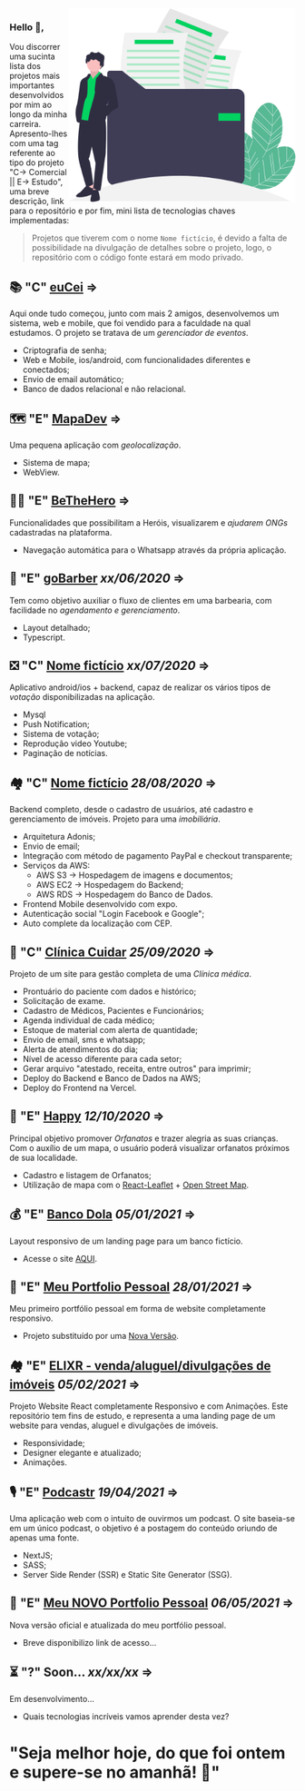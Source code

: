 <img align="right" src="https://github.com/guibafica/myProjects/blob/master/images/illustration2.svg" width="400"/>

### Hello 👋, 

Vou discorrer uma sucinta lista dos projetos mais importantes desenvolvidos por mim ao longo da minha carreira. Apresento-lhes com uma tag referente ao tipo do projeto "C-> Comercial || E-> Estudo", uma breve descrição, link para o repositório e por fim, mini lista de tecnologias chaves implementadas:

> Projetos que tiverem com o nome `Nome fictício`, é devido a falta de possibilidade na divulgação de detalhes sobre o projeto, logo, o repositório com o código fonte estará em modo privado.

## 📚 "C" [euCei](https://github.com/guibafica/EuCei_Backend_3.0) => 
Aqui onde tudo começou, junto com mais 2 amigos, desenvolvemos um sistema, web e mobile, que foi vendido para a faculdade na qual estudamos. O projeto se tratava de um *gerenciador de eventos*.
- Criptografia de senha; 
- Web e Mobile, ios/android, com funcionalidades diferentes e conectados; 
- Envio de email automático; 
- Banco de dados relacional e não relacional. 

## 🗺️ "E" [MapaDev](https://github.com/guibafica?tab=repositories&q=MapaDev&type=&language=) => 
Uma pequena aplicação com *geolocalização*.
- Sistema de mapa; 
- WebView. 

## 🦸‍♂️ "E" [BeTheHero](https://github.com/guibafica?tab=repositories&q=BeTheHero&type=&language=) => 
Funcionalidades que possibilitam a Heróis, visualizarem e *ajudarem ONGs* cadastradas na plataforma.
- Navegação automática para o Whatsapp através da própria aplicação. 

## 💈 "E" [goBarber](https://github.com/guibafica?tab=repositories&q=goBarber-2&type=&language=) _xx/06/2020_ => 
Tem como objetivo auxiliar o fluxo de clientes em uma barbearia, com facilidade no *agendamento e gerenciamento*.
- Layout detalhado; 
- Typescript. 

## ❎ "C" [Nome fictício](https://github.com/guibafica?tab=repositories&q=repositorioPrivado&type=&language=)  _xx/07/2020_ => 
Aplicativo android/ios + backend, capaz de realizar os vários tipos de *votação* disponibilizadas na aplicação.
- Mysql 
- Push Notification; 
- Sistema de votação;
- Reprodução video Youtube; 
- Paginação de notícias.

## 🏘️ "C" [Nome fictício](https://github.com/guibafica?tab=repositories&q=repositorioPrivado&type=&language=) _28/08/2020_ => 
Backend completo, desde o cadastro de usuários, até cadastro e gerenciamento de imóveis. Projeto para uma *imobiliária*.
- Arquitetura Adonis;
- Envio de email;
- Integração com método de pagamento PayPal e checkout transparente; 
- Serviços da AWS:
  - AWS S3 -> Hospedagem de imagens e documentos;
  - AWS EC2 -> Hospedagem do Backend;
  - AWS RDS -> Hospedagem do Banco de Dados.
- Frontend Mobile desenvolvido com expo.
- Autenticação social "Login Facebook e Google";
- Auto complete da localização com CEP.

## 🏥 "C" [Clínica Cuidar](https://github.com/guibafica?tab=repositories&q=repositorioPrivado&type=&language=) _25/09/2020_ => 
Projeto de um site para gestão completa de uma *Clínica médica*.
- Prontuário do paciente com dados e histórico;
- Solicitação de exame.
- Cadastro de Médicos, Pacientes e Funcionários; 
- Agenda individual de cada médico;
- Estoque de material com alerta de quantidade;
- Envio de email, sms e whatsapp;
- Alerta de atendimentos do dia;
- Nível de acesso diferente para cada setor;
- Gerar arquivo "atestado, receita, entre outros" para imprimir;
- Deploy do Backend e Banco de Dados na AWS;
- Deploy do Frontend na Vercel.

## 🧒 "E" [Happy](https://github.com/guibafica?tab=repositories&q=Happy&type=&language=) _12/10/2020_ => 
Principal objetivo promover *Orfanatos* e trazer alegria as suas crianças. Com o auxílio de um mapa, o usuário poderá visualizar orfanatos próximos de sua localidade.
- Cadastro e listagem de Orfanatos;
- Utilização de mapa com o [React-Leaflet](https://react-leaflet.js.org/) + [Open Street Map](https://www.openstreetmap.org/#map=5/-12.962/-40.957).

## 💰 "E" [Banco Dola](https://github.com/guibafica/dolla-banking_Frontend) _05/01/2021_ => 
Layout responsivo de um landing page para um banco fictício.
- Acesse o site [AQUI](https://banco-dolla.vercel.app/).

## 🧑 "E" [Meu Portfolio Pessoal](https://github.com/guibafica/Portfolio-Pessoal) _28/01/2021_ => 
Meu primeiro portfólio pessoal em forma de website completamente responsivo.
- Projeto substituído por uma [Nova Versão](https://github.com/guibafica/New-Personal-Portfolio).

## 🏘️ "E" [ELIXR - venda/aluguel/divulgações de imóveis](https://github.com/guibafica/ELIXR_venda_de_imoveis) _05/02/2021_ => 
Projeto Website React completamente Responsivo e com Animações. Este repositório tem fins de estudo, e representa a uma landing page de um website para vendas, aluguel e divulgações de imóveis.
- Responsividade;
- Designer elegante e atualizado;
- Animações.

## 🎙️ "E" [Podcastr](https://github.com/guibafica/Podcastr_NLW5) _19/04/2021_ => 
Uma aplicação web com o intuito de ouvirmos um podcast. O site baseia-se em um único podcast, o objetivo é a postagem do conteúdo oriundo de apenas uma fonte.
- NextJS;
- SASS;
- Server Side Render (SSR) e Static Site Generator (SSG).

## 🧑 "E" [Meu NOVO Portfolio Pessoal](https://github.com/guibafica/New-Personal-Portfolio) _06/05/2021_ => 
Nova versão oficial e atualizada do meu portfólio pessoal.
- Breve disponibilizo link de acesso...

## ⏳ "?" Soon... _xx/xx/xx_ => 
Em desenvolvimento...
- Quais tecnologias incríveis vamos aprender desta vez? 



# "Seja melhor hoje, do que foi ontem e supere-se no amanhã! 🚀"
